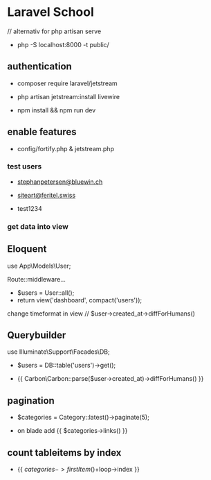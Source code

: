 # Laravel School

// alternativ for php artisan serve

- php -S localhost:8000 -t public/

## authentication

- composer require laravel/jetstream

- php artisan jetstream:install livewire

- npm install && npm run dev

## enable features

- config/fortify.php & jetstream.php

### test users

- stephanpetersen@bluewin.ch

- siteart@feritel.swiss

- test1234

### get data into view

## Eloquent

use App\Models\User;

Route::middleware...

-  $users = User::all();
- return view('dashboard', compact('users'));

change timeformat in view // $user->created_at->diffForHumans() 

## Querybuilder

use Illuminate\Support\Facades\DB;

-  $users = DB::table('users')->get();

- {{ Carbon\Carbon::parse($user->created_at)->diffForHumans() }}

## pagination

-  $categories = Category::latest()->paginate(5);

- on blade add  {{ $categories->links() }}

## count tableitems by index

- {{ $categories->firstItem()+$loop->index }}